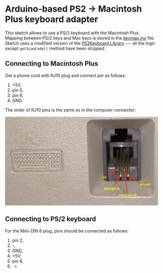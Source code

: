 # Arduino-based PS2 -> Macintosh Plus keyboard adapter

This sketch allows to use a PS/2 keyboard with the Macintosh Plus. Mapping between PS/2 keys and Mac keys is stored in the [keymap.ino](keymap.ino) file. Sketch uses a modified version of the [PS2Keyboard Library](http://www.pjrc.com/teensy/td_libs_PS2Keyboard.html) --- all the logic except `getScanCode()` method have been stripped.

## Connecting to Macintosh Plus

Get a phone cord with RJ10 plug and connect pin as follows:

1. +5V,
2. pin 5,
3. pin 6,
4. GND.

The order of RJ10 pins is the same as in the computer connector:

![RJ10 pinout](doc/mac-plus-keyboard-pinout.png)

## Connecting to PS/2 keyboard

For the Mini-DIN 6 plug, pins should be connected as follows:

1. pin 2,
2. -,
3. GND,
4. +5V,
5. pin 6,
6. -
